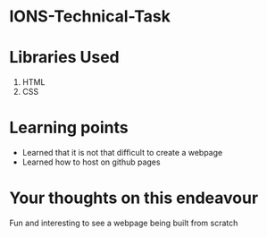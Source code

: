 # IONS-Technical-Task

# Libraries Used

1. HTML
2. CSS

# Learning points

* Learned that it is not that difficult to create a webpage<br/>
* Learned how to host on github pages

# Your thoughts on this endeavour

Fun and interesting to see a webpage being built from scratch
